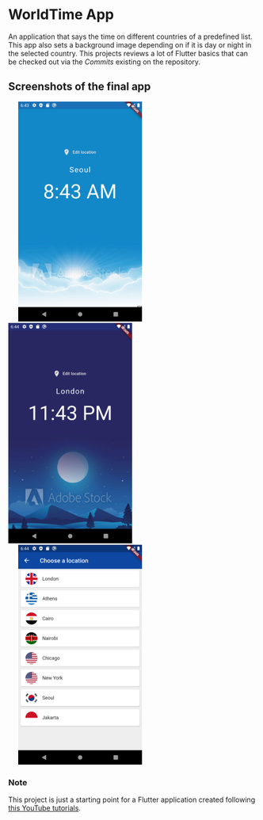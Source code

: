 # WorldTime App
An application that says the time on different countries of a predefined list. This app also sets a background image depending on if it is day or night in the selected country.
This projects reviews a lot of Flutter basics that can be checked out via the *Commits* existing on the repository.

## Screenshots of the final app
<img src="screenshots/day.png" width="250" hspace="20"> <img src="screenshots/night.png" width="250"> <img src="screenshots/countries.png" width="250" hspace="20">

### Note
This project is just a starting point for a Flutter application created following [this YouTube tutorials](https://www.youtube.com/playlist?list=PL4cUxeGkcC9jLYyp2Aoh6hcWuxFDX6PBJ). 
